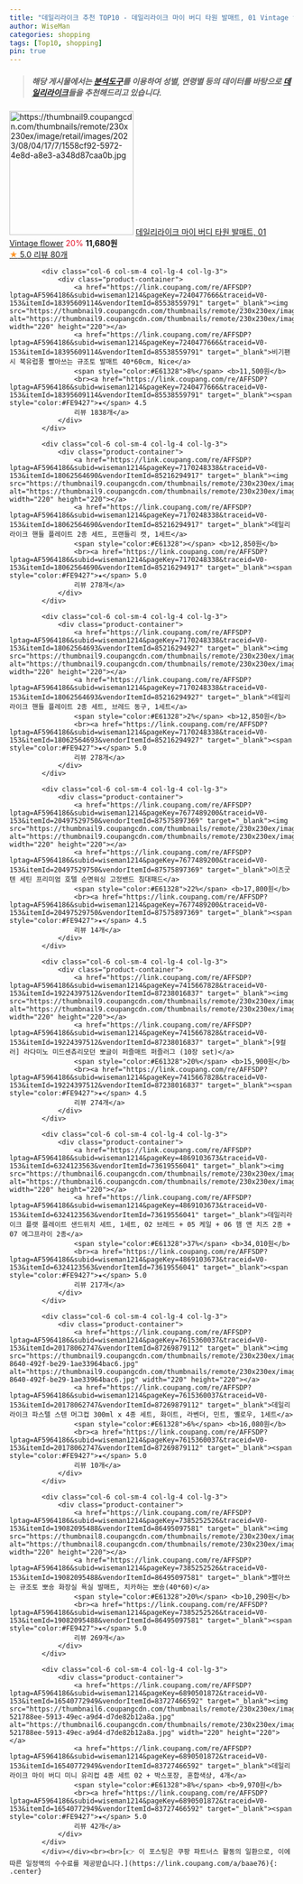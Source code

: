 ```yaml
---
title: "데일리라이크 추천 TOP10 - 데일리라이크 마이 버디 타원 발매트, 01 Vintage flower"
author: WiseMan
categories: shopping
tags: [Top10, shopping]
pin: true
---
```


> ##### 해당 게시물에서는 [**분석도구**](https://itemscout.io/)를 이용하여 **성별**, **연령별** 등의 데이터를 바탕으로 [**데일리라이크**](https://link.coupang.com/a/baae76)들을 추천해드리고 있습니다.
<div class="container"><div class="row">
            <div class="col-6 col-sm-4 col-lg-4 col-lg-3">
                <div class="product-container">
                    <a href="https://link.coupang.com/re/AFFSDP?lptag=AF5964186&subid=wiseman1214&pageKey=7511110126&traceid=V0-153&itemId=19680585380&vendorItemId=86785968314" target="_blank"><img src="https://thumbnail9.coupangcdn.com/thumbnails/remote/230x230ex/image/retail/images/2023/08/04/17/7/1558cf92-5972-4e8d-a8e3-a348d87caa0b.jpg" alt="https://thumbnail9.coupangcdn.com/thumbnails/remote/230x230ex/image/retail/images/2023/08/04/17/7/1558cf92-5972-4e8d-a8e3-a348d87caa0b.jpg" width="220" height="220"></a>
                    <a href="https://link.coupang.com/re/AFFSDP?lptag=AF5964186&subid=wiseman1214&pageKey=7511110126&traceid=V0-153&itemId=19680585380&vendorItemId=86785968314" target="_blank">데일리라이크 마이 버디 타원 발매트, 01 Vintage flower</a>
                    <span style="color:#E61328">20%</span> <b>11,680원</b>
                    <br><a href="https://link.coupang.com/re/AFFSDP?lptag=AF5964186&subid=wiseman1214&pageKey=7511110126&traceid=V0-153&itemId=19680585380&vendorItemId=86785968314" target="_blank"><span style="color:#FE9427">★</span> 5.0
                    리뷰 80개</a>
                </div>
            </div>
            
            <div class="col-6 col-sm-4 col-lg-4 col-lg-3">
                <div class="product-container">
                    <a href="https://link.coupang.com/re/AFFSDP?lptag=AF5964186&subid=wiseman1214&pageKey=7240477666&traceid=V0-153&itemId=18395609114&vendorItemId=85538559791" target="_blank"><img src="https://thumbnail9.coupangcdn.com/thumbnails/remote/230x230ex/image/vendor_inventory/414c/faa6192d2c1c001d3f4a2a0fd0cbd3c194d479af24a17fd80af28eafd5ed.jpg" alt="https://thumbnail9.coupangcdn.com/thumbnails/remote/230x230ex/image/vendor_inventory/414c/faa6192d2c1c001d3f4a2a0fd0cbd3c194d479af24a17fd80af28eafd5ed.jpg" width="220" height="220"></a>
                    <a href="https://link.coupang.com/re/AFFSDP?lptag=AF5964186&subid=wiseman1214&pageKey=7240477666&traceid=V0-153&itemId=18395609114&vendorItemId=85538559791" target="_blank">비기팬시 북유럽풍 빨아쓰는 규조토 발매트 40*60cm, Nice</a>
                    <span style="color:#E61328">8%</span> <b>11,500원</b>
                    <br><a href="https://link.coupang.com/re/AFFSDP?lptag=AF5964186&subid=wiseman1214&pageKey=7240477666&traceid=V0-153&itemId=18395609114&vendorItemId=85538559791" target="_blank"><span style="color:#FE9427">★</span> 4.5
                    리뷰 1838개</a>
                </div>
            </div>
            
            <div class="col-6 col-sm-4 col-lg-4 col-lg-3">
                <div class="product-container">
                    <a href="https://link.coupang.com/re/AFFSDP?lptag=AF5964186&subid=wiseman1214&pageKey=7170248338&traceid=V0-153&itemId=18062564690&vendorItemId=85216294917" target="_blank"><img src="https://thumbnail9.coupangcdn.com/thumbnails/remote/230x230ex/image/rs_quotation_api/5qxyw4wg/b7c2232eca0141989547e9d3ebac5a18.jpg" alt="https://thumbnail9.coupangcdn.com/thumbnails/remote/230x230ex/image/rs_quotation_api/5qxyw4wg/b7c2232eca0141989547e9d3ebac5a18.jpg" width="220" height="220"></a>
                    <a href="https://link.coupang.com/re/AFFSDP?lptag=AF5964186&subid=wiseman1214&pageKey=7170248338&traceid=V0-153&itemId=18062564690&vendorItemId=85216294917" target="_blank">데일리라이크 핸들 플레이트 2종 세트, 프랜들리 캣, 1세트</a>
                    <span style="color:#E61328"></span> <b>12,850원</b>
                    <br><a href="https://link.coupang.com/re/AFFSDP?lptag=AF5964186&subid=wiseman1214&pageKey=7170248338&traceid=V0-153&itemId=18062564690&vendorItemId=85216294917" target="_blank"><span style="color:#FE9427">★</span> 5.0
                    리뷰 278개</a>
                </div>
            </div>
            
            <div class="col-6 col-sm-4 col-lg-4 col-lg-3">
                <div class="product-container">
                    <a href="https://link.coupang.com/re/AFFSDP?lptag=AF5964186&subid=wiseman1214&pageKey=7170248338&traceid=V0-153&itemId=18062564693&vendorItemId=85216294927" target="_blank"><img src="https://thumbnail9.coupangcdn.com/thumbnails/remote/230x230ex/image/rs_quotation_api/fwnhsvu2/85bde6296aa54e869c2597c310d04d97.jpg" alt="https://thumbnail9.coupangcdn.com/thumbnails/remote/230x230ex/image/rs_quotation_api/fwnhsvu2/85bde6296aa54e869c2597c310d04d97.jpg" width="220" height="220"></a>
                    <a href="https://link.coupang.com/re/AFFSDP?lptag=AF5964186&subid=wiseman1214&pageKey=7170248338&traceid=V0-153&itemId=18062564693&vendorItemId=85216294927" target="_blank">데일리라이크 핸들 플레이트 2종 세트, 브레드 동구, 1세트</a>
                    <span style="color:#E61328">2%</span> <b>12,850원</b>
                    <br><a href="https://link.coupang.com/re/AFFSDP?lptag=AF5964186&subid=wiseman1214&pageKey=7170248338&traceid=V0-153&itemId=18062564693&vendorItemId=85216294927" target="_blank"><span style="color:#FE9427">★</span> 5.0
                    리뷰 278개</a>
                </div>
            </div>
            
            <div class="col-6 col-sm-4 col-lg-4 col-lg-3">
                <div class="product-container">
                    <a href="https://link.coupang.com/re/AFFSDP?lptag=AF5964186&subid=wiseman1214&pageKey=7677489200&traceid=V0-153&itemId=20497529750&vendorItemId=87575897369" target="_blank"><img src="https://thumbnail9.coupangcdn.com/thumbnails/remote/230x230ex/image/vendor_inventory/3f33/f0ffc680a30e635aa8971af642d3f0fb0e161f56fd4852a7b0f559cb40cf.jpg" alt="https://thumbnail9.coupangcdn.com/thumbnails/remote/230x230ex/image/vendor_inventory/3f33/f0ffc680a30e635aa8971af642d3f0fb0e161f56fd4852a7b0f559cb40cf.jpg" width="220" height="220"></a>
                    <a href="https://link.coupang.com/re/AFFSDP?lptag=AF5964186&subid=wiseman1214&pageKey=7677489200&traceid=V0-153&itemId=20497529750&vendorItemId=87575897369" target="_blank">이츠굿텐 세틴 프리미엄 호텔 순면워싱 고정밴드 침대패드</a>
                    <span style="color:#E61328">22%</span> <b>17,800원</b>
                    <br><a href="https://link.coupang.com/re/AFFSDP?lptag=AF5964186&subid=wiseman1214&pageKey=7677489200&traceid=V0-153&itemId=20497529750&vendorItemId=87575897369" target="_blank"><span style="color:#FE9427">★</span> 4.5
                    리뷰 14개</a>
                </div>
            </div>
            
            <div class="col-6 col-sm-4 col-lg-4 col-lg-3">
                <div class="product-container">
                    <a href="https://link.coupang.com/re/AFFSDP?lptag=AF5964186&subid=wiseman1214&pageKey=7415667828&traceid=V0-153&itemId=19224397512&vendorItemId=87238016837" target="_blank"><img src="https://thumbnail9.coupangcdn.com/thumbnails/remote/230x230ex/image/vendor_inventory/6330/de06f201e74bde346096545bac6d859104dcd56d45022c2d78a84664b8e6.png" alt="https://thumbnail9.coupangcdn.com/thumbnails/remote/230x230ex/image/vendor_inventory/6330/de06f201e74bde346096545bac6d859104dcd56d45022c2d78a84664b8e6.png" width="220" height="220"></a>
                    <a href="https://link.coupang.com/re/AFFSDP?lptag=AF5964186&subid=wiseman1214&pageKey=7415667828&traceid=V0-153&itemId=19224397512&vendorItemId=87238016837" target="_blank">[9컬러] 라다미노 미드센츄리모던 뽀글이 퍼즐매트 퍼즐러그 (10장 set)</a>
                    <span style="color:#E61328">20%</span> <b>15,900원</b>
                    <br><a href="https://link.coupang.com/re/AFFSDP?lptag=AF5964186&subid=wiseman1214&pageKey=7415667828&traceid=V0-153&itemId=19224397512&vendorItemId=87238016837" target="_blank"><span style="color:#FE9427">★</span> 4.5
                    리뷰 274개</a>
                </div>
            </div>
            
            <div class="col-6 col-sm-4 col-lg-4 col-lg-3">
                <div class="product-container">
                    <a href="https://link.coupang.com/re/AFFSDP?lptag=AF5964186&subid=wiseman1214&pageKey=4869103673&traceid=V0-153&itemId=6324123563&vendorItemId=73619556041" target="_blank"><img src="https://thumbnail6.coupangcdn.com/thumbnails/remote/230x230ex/image/rs_quotation_api/ytqc8cje/b0bc8fe9d933474ba5824e2c6b08b935.jpg" alt="https://thumbnail6.coupangcdn.com/thumbnails/remote/230x230ex/image/rs_quotation_api/ytqc8cje/b0bc8fe9d933474ba5824e2c6b08b935.jpg" width="220" height="220"></a>
                    <a href="https://link.coupang.com/re/AFFSDP?lptag=AF5964186&subid=wiseman1214&pageKey=4869103673&traceid=V0-153&itemId=6324123563&vendorItemId=73619556041" target="_blank">데일리라이크 플랫 플레이트 샌드위치 세트, 1세트, 02 브레드 + 05 케일 + 06 햄 앤 치즈 2종 + 07 에그프라이 2종</a>
                    <span style="color:#E61328">37%</span> <b>34,010원</b>
                    <br><a href="https://link.coupang.com/re/AFFSDP?lptag=AF5964186&subid=wiseman1214&pageKey=4869103673&traceid=V0-153&itemId=6324123563&vendorItemId=73619556041" target="_blank"><span style="color:#FE9427">★</span> 5.0
                    리뷰 217개</a>
                </div>
            </div>
            
            <div class="col-6 col-sm-4 col-lg-4 col-lg-3">
                <div class="product-container">
                    <a href="https://link.coupang.com/re/AFFSDP?lptag=AF5964186&subid=wiseman1214&pageKey=7615360037&traceid=V0-153&itemId=20178062747&vendorItemId=87269879112" target="_blank"><img src="https://thumbnail9.coupangcdn.com/thumbnails/remote/230x230ex/image/retail/images/2023/09/22/18/7/7ffe7d41-8640-492f-be29-1ae33964bac6.jpg" alt="https://thumbnail9.coupangcdn.com/thumbnails/remote/230x230ex/image/retail/images/2023/09/22/18/7/7ffe7d41-8640-492f-be29-1ae33964bac6.jpg" width="220" height="220"></a>
                    <a href="https://link.coupang.com/re/AFFSDP?lptag=AF5964186&subid=wiseman1214&pageKey=7615360037&traceid=V0-153&itemId=20178062747&vendorItemId=87269879112" target="_blank">데일리라이크 파스텔 스텐 머그컵 300ml x 4종 세트, 화이트, 라벤더, 민트, 옐로우, 1세트</a>
                    <span style="color:#E61328">6%</span> <b>16,080원</b>
                    <br><a href="https://link.coupang.com/re/AFFSDP?lptag=AF5964186&subid=wiseman1214&pageKey=7615360037&traceid=V0-153&itemId=20178062747&vendorItemId=87269879112" target="_blank"><span style="color:#FE9427">★</span> 5.0
                    리뷰 10개</a>
                </div>
            </div>
            
            <div class="col-6 col-sm-4 col-lg-4 col-lg-3">
                <div class="product-container">
                    <a href="https://link.coupang.com/re/AFFSDP?lptag=AF5964186&subid=wiseman1214&pageKey=7385252526&traceid=V0-153&itemId=19082095488&vendorItemId=86495097581" target="_blank"><img src="https://thumbnail8.coupangcdn.com/thumbnails/remote/230x230ex/image/vendor_inventory/6041/29c5207a54c39bd5adefa7e934e7abe39227a9b94504c2102381af5accd0.jpg" alt="https://thumbnail8.coupangcdn.com/thumbnails/remote/230x230ex/image/vendor_inventory/6041/29c5207a54c39bd5adefa7e934e7abe39227a9b94504c2102381af5accd0.jpg" width="220" height="220"></a>
                    <a href="https://link.coupang.com/re/AFFSDP?lptag=AF5964186&subid=wiseman1214&pageKey=7385252526&traceid=V0-153&itemId=19082095488&vendorItemId=86495097581" target="_blank">빨아쓰는 규조토 뽀숑 화장실 욕실 발매트, 치카하는 뽀숑(40*60)</a>
                    <span style="color:#E61328">20%</span> <b>10,290원</b>
                    <br><a href="https://link.coupang.com/re/AFFSDP?lptag=AF5964186&subid=wiseman1214&pageKey=7385252526&traceid=V0-153&itemId=19082095488&vendorItemId=86495097581" target="_blank"><span style="color:#FE9427">★</span> 5.0
                    리뷰 269개</a>
                </div>
            </div>
            
            <div class="col-6 col-sm-4 col-lg-4 col-lg-3">
                <div class="product-container">
                    <a href="https://link.coupang.com/re/AFFSDP?lptag=AF5964186&subid=wiseman1214&pageKey=6890501872&traceid=V0-153&itemId=16540772949&vendorItemId=83727466592" target="_blank"><img src="https://thumbnail6.coupangcdn.com/thumbnails/remote/230x230ex/image/retail/images/2525214033041971-521788ee-5913-49ec-a9d4-d7de82b12a8a.jpg" alt="https://thumbnail6.coupangcdn.com/thumbnails/remote/230x230ex/image/retail/images/2525214033041971-521788ee-5913-49ec-a9d4-d7de82b12a8a.jpg" width="220" height="220"></a>
                    <a href="https://link.coupang.com/re/AFFSDP?lptag=AF5964186&subid=wiseman1214&pageKey=6890501872&traceid=V0-153&itemId=16540772949&vendorItemId=83727466592" target="_blank">데일리라이크 마이 버디 미니 유리컵 4종 세트 02 + 박스포장, 혼합색상, 4개</a>
                    <span style="color:#E61328">8%</span> <b>9,970원</b>
                    <br><a href="https://link.coupang.com/re/AFFSDP?lptag=AF5964186&subid=wiseman1214&pageKey=6890501872&traceid=V0-153&itemId=16540772949&vendorItemId=83727466592" target="_blank"><span style="color:#FE9427">★</span> 5.0
                    리뷰 42개</a>
                </div>
            </div>
            </div></div><br><br>[👉 이 포스팅은 쿠팡 파트너스 활동의 일환으로, 이에 따른 일정액의 수수료를 제공받습니다.](https://link.coupang.com/a/baae76){: .center}